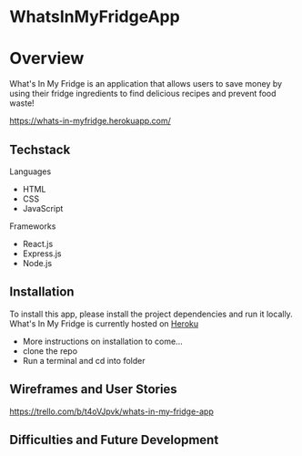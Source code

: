 # WhatsInMyFridgeApp
# Overview

What's In My Fridge is an application that allows users to save money by using their fridge ingredients to find delicious recipes and prevent food waste!

https://whats-in-myfridge.herokuapp.com/

## Techstack

Languages
- HTML
- CSS
- JavaScript

Frameworks
- React.js
- Express.js
- Node.js

## Installation
To install this app, please install the project dependencies and run it locally. What's In My Fridge is currently hosted on [Heroku](https://whats-in-myfridge.herokuapp.com/)

- More instructions on installation to come...
- clone the repo
- Run a terminal and cd into folder

## Wireframes and User Stories

https://trello.com/b/t4oVJpvk/whats-in-my-fridge-app

## Difficulties and Future Development

